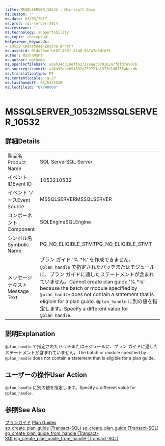 ```yaml
---
title: MSSQLSERVER_10532 | Microsoft Docs
ms.custom: ''
ms.date: 03/06/2017
ms.prod: sql-server-2014
ms.reviewer: ''
ms.technology: supportability
ms.topic: conceptual
helpviewer_keywords:
- 10532 (Database Engine error)
ms.assetid: 01da29ee-bf67-433f-8148-587a7e8d1d76
author: MashaMSFT
ms.author: mathoma
ms.openlocfilehash: 26ab34c319eff62737eae337828247fdfd7e901b
ms.sourcegitcommit: ad4d92dce894592a259721a1571b1d8736abacdb
ms.translationtype: MT
ms.contentlocale: ja-JP
ms.lasthandoff: 08/04/2020
ms.locfileid: "87740009"
---
```

# <a name="mssqlserver_10532"></a><span data-ttu-id="c4a57-102">MSSQLSERVER_10532</span><span class="sxs-lookup"><span data-stu-id="c4a57-102">MSSQLSERVER_10532</span></span>
    
## <a name="details"></a><span data-ttu-id="c4a57-103">詳細</span><span class="sxs-lookup"><span data-stu-id="c4a57-103">Details</span></span>  
  
|||  
|-|-|  
|<span data-ttu-id="c4a57-104">製品名</span><span class="sxs-lookup"><span data-stu-id="c4a57-104">Product Name</span></span>|<span data-ttu-id="c4a57-105">SQL Server</span><span class="sxs-lookup"><span data-stu-id="c4a57-105">SQL Server</span></span>|  
|<span data-ttu-id="c4a57-106">イベント ID</span><span class="sxs-lookup"><span data-stu-id="c4a57-106">Event ID</span></span>|<span data-ttu-id="c4a57-107">10532</span><span class="sxs-lookup"><span data-stu-id="c4a57-107">10532</span></span>|  
|<span data-ttu-id="c4a57-108">イベント ソース</span><span class="sxs-lookup"><span data-stu-id="c4a57-108">Event Source</span></span>|<span data-ttu-id="c4a57-109">MSSQLSERVER</span><span class="sxs-lookup"><span data-stu-id="c4a57-109">MSSQLSERVER</span></span>|  
|<span data-ttu-id="c4a57-110">コンポーネント</span><span class="sxs-lookup"><span data-stu-id="c4a57-110">Component</span></span>|<span data-ttu-id="c4a57-111">SQLEngine</span><span class="sxs-lookup"><span data-stu-id="c4a57-111">SQLEngine</span></span>|  
|<span data-ttu-id="c4a57-112">シンボル名</span><span class="sxs-lookup"><span data-stu-id="c4a57-112">Symbolic Name</span></span>|<span data-ttu-id="c4a57-113">PG_NO_ELIGIBLE_STMT</span><span class="sxs-lookup"><span data-stu-id="c4a57-113">PG_NO_ELIGIBLE_STMT</span></span>|  
|<span data-ttu-id="c4a57-114">メッセージ テキスト</span><span class="sxs-lookup"><span data-stu-id="c4a57-114">Message Text</span></span>|<span data-ttu-id="c4a57-115">プラン ガイド '%.\*ls' を作成できません。`@plan_handle` で指定されたバッチまたはモジュールに、プラン ガイドに適したステートメントが含まれていません。</span><span class="sxs-lookup"><span data-stu-id="c4a57-115">Cannot create plan guide '%.\*ls' because the batch or module specified by `@plan_handle` does not contain a statement that is eligible for a plan guide.</span></span> <span data-ttu-id="c4a57-116">`@plan_handle` に別の値を指定します。</span><span class="sxs-lookup"><span data-stu-id="c4a57-116">Specify a different value for `@plan_handle`.</span></span>|  
  
## <a name="explanation"></a><span data-ttu-id="c4a57-117">説明</span><span class="sxs-lookup"><span data-stu-id="c4a57-117">Explanation</span></span>  
 <span data-ttu-id="c4a57-118">`@plan_handle` で指定されたバッチまたはモジュールに、プラン ガイドに適したステートメントが含まれていません。</span><span class="sxs-lookup"><span data-stu-id="c4a57-118">The batch or module specified by `@plan_handle` does not contain a statement that is eligible for a plan guide.</span></span>  
  
## <a name="user-action"></a><span data-ttu-id="c4a57-119">ユーザーの操作</span><span class="sxs-lookup"><span data-stu-id="c4a57-119">User Action</span></span>  
 <span data-ttu-id="c4a57-120">`@plan_handle` に別の値を指定します。</span><span class="sxs-lookup"><span data-stu-id="c4a57-120">Specify a different value for `@plan_handle`.</span></span>  
  
## <a name="see-also"></a><span data-ttu-id="c4a57-121">参照</span><span class="sxs-lookup"><span data-stu-id="c4a57-121">See Also</span></span>  
 <span data-ttu-id="c4a57-122">[プランガイド](../performance/plan-guides.md) </span><span class="sxs-lookup"><span data-stu-id="c4a57-122">[Plan Guides](../performance/plan-guides.md) </span></span>  
 <span data-ttu-id="c4a57-123">[sp_create_plan_guide &#40;Transact-SQL&#41;](/sql/relational-databases/system-stored-procedures/sp-create-plan-guide-transact-sql) </span><span class="sxs-lookup"><span data-stu-id="c4a57-123">[sp_create_plan_guide &#40;Transact-SQL&#41;](/sql/relational-databases/system-stored-procedures/sp-create-plan-guide-transact-sql) </span></span>  
 [<span data-ttu-id="c4a57-124">sp_create_plan_guide_from_handle &#40;Transact-SQL&#41;</span><span class="sxs-lookup"><span data-stu-id="c4a57-124">sp_create_plan_guide_from_handle &#40;Transact-SQL&#41;</span></span>](/sql/relational-databases/system-stored-procedures/sp-create-plan-guide-from-handle-transact-sql)  
  
  
